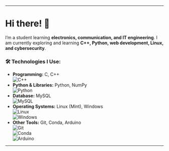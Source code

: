 

---

# Hi there! 👋  

I’m a student learning **electronics, communication, and IT engineering**. I am currently exploring and learning **C++, Python, web development, Linux, and cybersecurity**.  

### 🛠 Technologies I Use:  
- **Programming:** C, C++  
  ![C++](https://upload.wikimedia.org/wikipedia/commons/1/18/ISO_C%2B%2B_Logo.svg)  
- **Python & Libraries:** Python, NumPy  
  ![Python](https://upload.wikimedia.org/wikipedia/commons/c/c3/Python-logo-notext.svg)  
- **Database:** MySQL  
  ![MySQL](https://upload.wikimedia.org/wikipedia/en/thumb/d/dd/MySQL_logo.svg/1280px-MySQL_logo.svg.png)  
- **Operating Systems:** Linux (Mint), Windows  
  ![Linux](https://upload.wikimedia.org/wikipedia/commons/a/af/Tux.png)  
  ![Windows](https://upload.wikimedia.org/wikipedia/en/8/87/Windows_logo_-_2021.svg)  
- **Other Tools:** Git, Conda, Arduino  
  ![Git](https://upload.wikimedia.org/wikipedia/commons/e/e0/Git-logo.svg)  
  ![Conda](https://upload.wikimedia.org/wikipedia/en/c/cd/Anaconda_Logo.png)  
  ![Arduino](https://upload.wikimedia.org/wikipedia/commons/8/87/Arduino_Logo.svg)  

---
